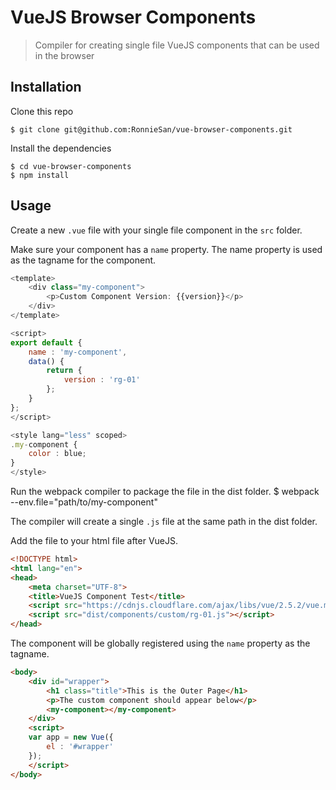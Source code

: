 # VueJS Browser Components

> Compiler for creating single file VueJS components that can be used in the browser

## Installation
Clone this repo

    $ git clone git@github.com:RonnieSan/vue-browser-components.git

Install the dependencies

    $ cd vue-browser-components
    $ npm install

## Usage
Create a new `.vue` file with your single file component in the `src` folder.

Make sure your component has a `name` property.  The name property is used as the tagname for the component.

```javascript
<template>
    <div class="my-component">
        <p>Custom Component Version: {{version}}</p>
    </div>
</template>

<script>
export default {
    name : 'my-component',
    data() {
        return {
            version : 'rg-01'
        };
    }
};
</script>

<style lang="less" scoped>
.my-component {
    color : blue;
}
</style>
```

Run the webpack compiler to package the file in the dist folder.
    $ webpack --env.file="path/to/my-component"

The compiler will create a single `.js` file at the same path in the dist folder.

Add the file to your html file after VueJS.

```html
<!DOCTYPE html>
<html lang="en">
<head>
    <meta charset="UTF-8">
    <title>VueJS Component Test</title>
    <script src="https://cdnjs.cloudflare.com/ajax/libs/vue/2.5.2/vue.min.js"></script>
    <script src="dist/components/custom/rg-01.js"></script>
</head>
```

The component will be globally registered using the `name` property as the tagname.

```html
<body>
    <div id="wrapper">
        <h1 class="title">This is the Outer Page</h1>
        <p>The custom component should appear below</p>
        <my-component></my-component>
    </div>
    <script>
    var app = new Vue({
        el : '#wrapper'
    });
    </script>
</body>
```
